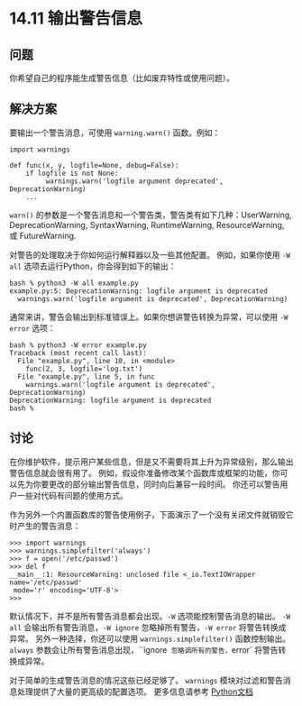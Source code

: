 # 14.11 输出警告信息

## 问题

你希望自己的程序能生成警告信息（比如废弃特性或使用问题）。

## 解决方案

要输出一个警告消息，可使用 `warning.warn()` 函数。例如：

```
import warnings

def func(x, y, logfile=None, debug=False):
    if logfile is not None:
         warnings.warn('logfile argument deprecated', DeprecationWarning)
    ...
```

`warn()` 的参数是一个警告消息和一个警告类，警告类有如下几种：UserWarning, DeprecationWarning, SyntaxWarning, RuntimeWarning, ResourceWarning, 或 FutureWarning.

对警告的处理取决于你如何运行解释器以及一些其他配置。 例如，如果你使用 `-W all` 选项去运行Python，你会得到如下的输出：

```
bash % python3 -W all example.py
example.py:5: DeprecationWarning: logfile argument is deprecated
  warnings.warn('logfile argument is deprecated', DeprecationWarning)
```

通常来讲，警告会输出到标准错误上。如果你想讲警告转换为异常，可以使用 `-W error` 选项：

```
bash % python3 -W error example.py
Traceback (most recent call last):
  File "example.py", line 10, in <module>
    func(2, 3, logfile='log.txt')
  File "example.py", line 5, in func
    warnings.warn('logfile argument is deprecated', DeprecationWarning)
DeprecationWarning: logfile argument is deprecated
bash %
```

## 讨论

在你维护软件，提示用户某些信息，但是又不需要将其上升为异常级别，那么输出警告信息就会很有用了。 例如，假设你准备修改某个函数库或框架的功能，你可以先为你要更改的部分输出警告信息，同时向后兼容一段时间。 你还可以警告用户一些对代码有问题的使用方式。

作为另外一个内置函数库的警告使用例子，下面演示了一个没有关闭文件就销毁它时产生的警告消息：

```
>>> import warnings
>>> warnings.simplefilter('always')
>>> f = open('/etc/passwd')
>>> del f
__main__:1: ResourceWarning: unclosed file <_io.TextIOWrapper name='/etc/passwd'
 mode='r' encoding='UTF-8'>
>>>
```

默认情况下，并不是所有警告消息都会出现。`-W` 选项能控制警告消息的输出。 `-W all` 会输出所有警告消息，`-W ignore` 忽略掉所有警告，`-W error` 将警告转换成异常。 另外一种选择，你还可以使用 `warnings.simplefilter()` 函数控制输出。 `always` 参数会让所有警告消息出现，``ignore` 忽略调所有的警告，`error` 将警告转换成异常。

对于简单的生成警告消息的情况这些已经足够了。 `warnings` 模块对过滤和警告消息处理提供了大量的更高级的配置选项。 更多信息请参考 [Python文档](https://docs.python.org/3/library/warnings.html)